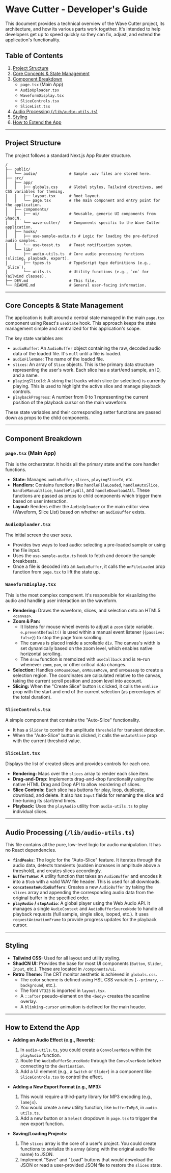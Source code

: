 # Wave Cutter - Developer's Guide

This document provides a technical overview of the Wave Cutter project, its architecture, and how its various parts work together. It's intended to help developers get up to speed quickly so they can fix, adjust, and extend the application's functionality.

## Table of Contents

1.  [Project Structure](#project-structure)
2.  [Core Concepts & State Management](#core-concepts--state-management)
3.  [Component Breakdown](#component-breakdown)
    -   `page.tsx` (Main App)
    -   `AudioUploader.tsx`
    -   `WaveformDisplay.tsx`
    -   `SliceControls.tsx`
    -   `SliceList.tsx`
4.  [Audio Processing (`/lib/audio-utils.ts`)](#audio-processing-libaudio-utilsts)
5.  [Styling](#styling)
6.  [How to Extend the App](#how-to-extend-the-app)

---

## Project Structure

The project follows a standard Next.js App Router structure.

```
/
├── public/
│   └── audio/              # Sample .wav files are stored here.
├── src/
│   ├── app/
│   │   ├── globals.css     # Global styles, Tailwind directives, and CSS variables for theming.
│   │   ├── layout.tsx      # Root layout.
│   │   └── page.tsx        # The main component and entry point for the application.
│   ├── components/
│   │   ├── ui/             # Reusable, generic UI components from ShadCN.
│   │   └── wave-cutter/    # Components specific to the Wave Cutter application.
│   ├── hooks/
│   │   ├── use-sample-audio.ts # Logic for loading the pre-defined audio samples.
│   │   └── use-toast.ts    # Toast notification system.
│   └── lib/
│       ├── audio-utils.ts  # Core audio processing functions (slicing, playback, export).
│       ├── types.ts        # TypeScript type definitions (e.g., `Slice`).
│       └── utils.ts        # Utility functions (e.g., `cn` for Tailwind classes).
├── DEV.md                  # This file.
└── README.md               # General user-facing information.
```

---

## Core Concepts & State Management

The application is built around a central state managed in the main `page.tsx` component using React's `useState` hook. This approach keeps the state management simple and centralized for this application's scope.

The key state variables are:

-   `audioBuffer`: An `AudioBuffer` object containing the raw, decoded audio data of the loaded file. It's `null` until a file is loaded.
-   `audioFileName`: The name of the loaded file.
-   `slices`: An array of `Slice` objects. This is the primary data structure representing the user's work. Each slice has a start/end sample, an ID, and a name.
-   `playingSliceId`: A string that tracks which slice (or selection) is currently playing. This is used to highlight the active slice and manage playback controls.
-   `playbackProgress`: A number from 0 to 1 representing the current position of the playback cursor on the main waveform.

These state variables and their corresponding setter functions are passed down as props to the child components.

---

## Component Breakdown

### `page.tsx` (Main App)

This is the orchestrator. It holds all the primary state and the core handler functions.

-   **State:** Manages `audioBuffer`, `slices`, `playingSliceId`, etc.
-   **Handlers:** Contains functions like `handleFileLoaded`, `handleAutoSlice`, `handleManualSlice`, `handlePlayAll`, and `handleDownloadAll`. These functions are passed as props to child components which trigger them based on user interaction.
-   **Layout:** Renders either the `AudioUploader` or the main editor view (Waveform, Slice List) based on whether an `audioBuffer` exists.

### `AudioUploader.tsx`

The initial screen the user sees.
-   Provides two ways to load audio: selecting a pre-loaded sample or using the file input.
-   Uses the `use-sample-audio.ts` hook to fetch and decode the sample breakbeats.
-   Once a file is decoded into an `AudioBuffer`, it calls the `onFileLoaded` prop function from `page.tsx` to lift the state up.

### `WaveformDisplay.tsx`

This is the most complex component. It's responsible for visualizing the audio and handling user interaction on the waveform.

-   **Rendering:** Draws the waveform, slices, and selection onto an HTML5 `<canvas>`.
-   **Zoom & Pan:**
    -   It listens for mouse wheel events to adjust a `zoom` state variable. `e.preventDefault()` is used within a manual event listener (`{passive: false}`) to stop the page from scrolling.
    -   The canvas is placed inside a scrollable `div`. The canvas's width is set dynamically based on the zoom level, which enables native horizontal scrolling.
    -   The `draw` function is memoized with `useCallback` and is re-run whenever `zoom`, `pan`, or other critical data changes.
-   **Selection:** Handles `onMouseDown`, `onMouseMove`, and `onMouseUp` to create a selection region. The coordinates are calculated relative to the canvas, taking the current scroll position and zoom level into account.
-   **Slicing:** When the "Create Slice" button is clicked, it calls the `onSlice` prop with the start and end of the current selection (as percentages of the total duration).

### `SliceControls.tsx`

A simple component that contains the "Auto-Slice" functionality.
-   It has a `Slider` to control the amplitude `threshold` for transient detection.
-   When the "Auto-Slice" button is clicked, it calls the `onAutoSlice` prop with the current threshold value.

### `SliceList.tsx`

Displays the list of created slices and provides controls for each one.

-   **Rendering:** Maps over the `slices` array to render each slice item.
-   **Drag-and-Drop:** Implements drag-and-drop functionality using the native HTML Drag and Drop API to allow reordering of slices.
-   **Slice Controls:** Each slice has buttons for play, loop, duplicate, download, and delete. It also has `Input` fields for renaming the slice and fine-tuning its start/end times.
-   **Playback:** Uses the `playAudio` utility from `audio-utils.ts` to play individual slices.

---

## Audio Processing (`/lib/audio-utils.ts`)

This file contains all the pure, low-level logic for audio manipulation. It has no React dependencies.

-   **`findPeaks`**: The logic for the "Auto-Slice" feature. It iterates through the audio data, detects transients (sudden increases in amplitude above a threshold), and creates slices accordingly.
-   **`bufferToWav`**: A utility function that takes an `AudioBuffer` and encodes it into a `Blob` with a valid WAV file header. This is used for all downloads.
-   **`concatenateAudioBuffers`**: Creates a new `AudioBuffer` by taking the `slices` array and appending the corresponding audio data from the original buffer in the specified order.
-   **`playAudio` / `stopAudio`**: A global player using the Web Audio API. It manages a single `AudioContext` and `AudioBufferSourceNode` to handle all playback requests (full sample, single slice, looped, etc.). It uses `requestAnimationFrame` to provide progress updates for the playback cursor.

---

## Styling

-   **Tailwind CSS:** Used for all layout and utility styling.
-   **ShadCN UI:** Provides the base for most UI components (`Button`, `Slider`, `Input`, etc.). These are located in `/components/ui`.
-   **Retro Theme:** The CRT monitor aesthetic is achieved in `globals.css`.
    -   The color scheme is defined using HSL CSS variables (`--primary`, `--background`, etc.).
    -   The font `VT323` is imported in `layout.tsx`.
    -   A `::after` pseudo-element on the `<body>` creates the scanline overlay.
    -   A `blinking-cursor` animation is defined for the main header.

---

## How to Extend the App

-   **Adding an Audio Effect (e.g., Reverb):**
    1.  In `audio-utils.ts`, you could create a `ConvolverNode` within the `playAudio` function.
    2.  Route the `AudioBufferSourceNode` through the `ConvolverNode` before connecting to the `destination`.
    3.  Add a UI element (e.g., a `Switch` or `Slider`) in a component like `SliceControls.tsx` to control the effect.

-   **Adding a New Export Format (e.g., MP3):**
    1.  This would require a third-party library for MP3 encoding (e.g., `lamejs`).
    2.  You would create a new utility function, like `bufferToMp3`, in `audio-utils.ts`.
    3.  Add a new button or a `Select` dropdown in `page.tsx` to trigger the new export function.

-   **Saving/Loading Projects:**
    1.  The `slices` array is the core of a user's project. You could create functions to serialize this array (along with the original audio file name) to JSON.
    2.  Implement "Save" and "Load" buttons that would download the JSON or read a user-provided JSON file to restore the `slices` state.
